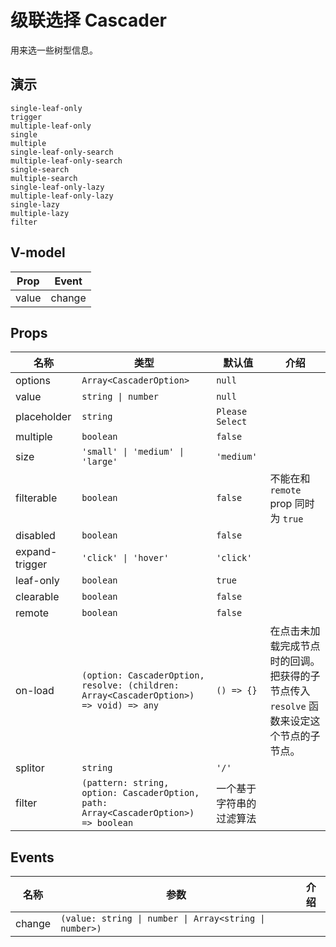 # 级联选择 Cascader
用来选一些树型信息。
## 演示
```demo
single-leaf-only
trigger
multiple-leaf-only
single
multiple
single-leaf-only-search
multiple-leaf-only-search
single-search
multiple-search
single-leaf-only-lazy
multiple-leaf-only-lazy
single-lazy
multiple-lazy
filter
```

## V-model
|Prop|Event|
|-|-|
|value|change|

## Props
|名称|类型|默认值|介绍|
|-|-|-|-|
|options|`Array<CascaderOption>`|`null`||
|value|`string \| number`|`null`||
|placeholder|`string`|`Please Select`||
|multiple|`boolean`|`false`||
|size|`'small' \| 'medium' \| 'large'`|`'medium'`||
|filterable|`boolean`|`false`|不能在和 `remote` prop 同时为 `true`|
|disabled|`boolean`|`false`||
|expand-trigger|`'click' \| 'hover'`|`'click'`||
|leaf-only|`boolean`|`true`||
|clearable|`boolean`|`false`||
|remote|`boolean`|`false`||
|on-load|`(option: CascaderOption, resolve: (children: Array<CascaderOption>) => void) => any`|`() => {}`|在点击未加载完成节点时的回调。把获得的子节点传入 `resolve` 函数来设定这个节点的子节点。|
|splitor|`string`|`'/'`||
|filter|`(pattern: string, option: CascaderOption, path: Array<CascaderOption>) => boolean`|一个基于字符串的过滤算法||

## Events
|名称|参数|介绍|
|-|-|-|
|change|`(value: string \| number \| Array<string \| number>)`

